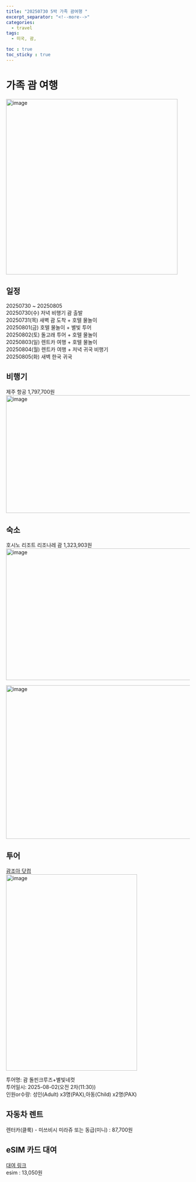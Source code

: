 ```yaml
---
title: "20250730 5박 가족 괌여행 "
excerpt_separator: "<!--more-->"
categories:
  - travel
tags:
  - 미국, 괌, 

toc : true
toc_sticky : true
---
```


# 가족 괌 여행
<img width="470" height="480" alt="image" src="https://github.com/user-attachments/assets/78772c34-9dc1-4799-b954-e5007e589bcc" />

## 일정
20250730 ~ 20250805    
20250730(수) 저녁 비행기 괌 출발     
20250731(목) 새벽 괌 도착 + 호텔 물놀이      
20250801(금) 호텔 물놀이 + 별빛 투어      
20250802(토) 돌고래 투어 + 호텔 물놀이      
20250803(일) 렌트카 여행 + 호텔 물놀이     
20250804(월) 렌트카 여행 + 저녁 귀국 비행기    
20250805(화) 새벽 한국 귀국    

## 비행기   
제주 항공 1,797,700원        
<img width="742" height="322" alt="image" src="https://github.com/user-attachments/assets/cd79330d-056c-4264-82df-533bdcbd1d1d" />


## 숙소
호시노 리조트 리조나레 괌 1,323,903원    
<img width="628" height="360" alt="image" src="https://github.com/user-attachments/assets/3ae76ada-2985-4ca6-b113-2b9aa143cdad" />   

<img width="679" height="420" alt="image" src="https://github.com/user-attachments/assets/0d9b436e-53cb-43e9-b094-2487410c9106" />

## 투어
[괌조아 닷컴](https://guamjoa.com/mobile/localtour/detail/23299)     
<img width="359" height="537" alt="image" src="https://github.com/user-attachments/assets/824b8aaa-fcb3-4b30-a53d-da7ff3bbac0d" />   

투어명: 괌 돌핀크루즈+별빛네컷    
투어일시: 2025-08-02(오전 2차(11:30))    
인원or수량: 성인(Adult) x3명(PAX),아동(Child) x2명(PAX)    

## 자동차 렌트 
렌터카(클룩) - 미쓰비시 미라쥬 또는 동급(미니) : 87,700원    

## eSIM 카드 대여   
[대여 링크](https://pkgtour.naver.com/products/usimsa/Guam-20250730)    
esim : 13,050원     
